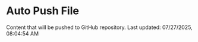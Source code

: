 # Auto Push File

Content that will be pushed to GitHub repository.
Last updated: 07/27/2025, 08:04:54 AM